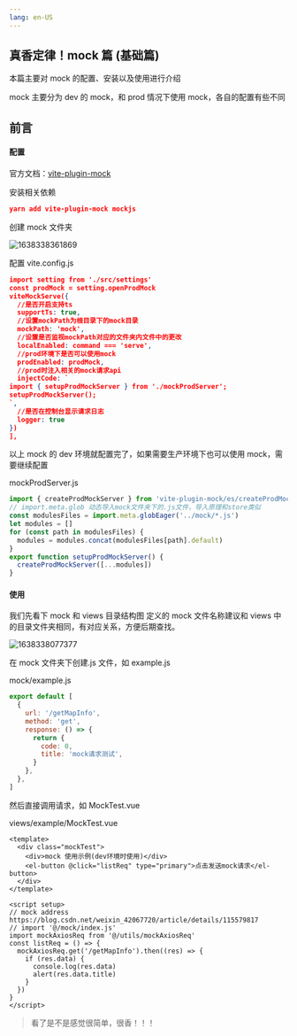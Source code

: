 ```yaml
---
lang: en-US
---
```



## 真香定律！mock 篇 (基础篇)


本篇主要对 mock 的配置、安装以及使用进行介绍

mock 主要分为 dev 的 mock，和 prod 情况下使用 mock，各自的配置有些不同

## 前言

#### 配置

官方文档：[vite-plugin-mock](https://github.com/anncwb/vite-plugin-mock/blob/HEAD/README.zh_CN.md)

安装相关依赖

```json
yarn add vite-plugin-mock mockjs
```

创建 mock 文件夹

![1638338361869](https://github.jzfai.top/file/vap-assets/1638338361869.png)

配置 vite.config.js

```json
import setting from './src/settings'
const prodMock = setting.openProdMock
viteMockServe({
  //是否开启支持ts
  supportTs: true,
  //设置mockPath为根目录下的mock目录
  mockPath: 'mock',
  //设置是否监视mockPath对应的文件夹内文件中的更改
  localEnabled: command === 'serve',
  //prod环境下是否可以使用mock
  prodEnabled: prodMock,
  //prod时注入相关的mock请求api
  injectCode: `
import { setupProdMockServer } from './mockProdServer';
setupProdMockServer();
`,
  //是否在控制台显示请求日志
  logger: true
})
],
```

以上 mock 的 dev 环境就配置完了，如果需要生产环境下也可以使用 mock，需要继续配置

mockProdServer.js

```javascript
import { createProdMockServer } from 'vite-plugin-mock/es/createProdMockServer'
// import.meta.glob 动态导入mock文件夹下的.js文件，导入原理和store类似
const modulesFiles = import.meta.globEager('../mock/*.js')
let modules = []
for (const path in modulesFiles) {
  modules = modules.concat(modulesFiles[path].default)
}
export function setupProdMockServer() {
  createProdMockServer([...modules])
}
```

#### 使用

我们先看下 mock 和 views 目录结构图
定义的 mock 文件名称建议和 views 中的目录文件夹相同，有对应关系，方便后期查找。

![1638338077377](https://github.jzfai.top/file/vap-assets/1638338077377.png)

在 mock 文件夹下创建.js 文件，如 example.js

mock/example.js

```javascript
export default [
  {
    url: '/getMapInfo',
    method: 'get',
    response: () => {
      return {
        code: 0,
        title: 'mock请求测试',
      }
    },
  },
]
```

然后直接调用请求，如 MockTest.vue

views/example/MockTest.vue

```vue
<template>
  <div class="mockTest">
    <div>mock 使用示例(dev环境时使用)</div>
    <el-button @click="listReq" type="primary">点击发送mock请求</el-button>
  </div>
</template>

<script setup>
// mock address https://blog.csdn.net/weixin_42067720/article/details/115579817
// import '@/mock/index.js'
import mockAxiosReq from '@/utils/mockAxiosReq'
const listReq = () => {
  mockAxiosReq.get('/getMapInfo').then((res) => {
    if (res.data) {
      console.log(res.data)
      alert(res.data.title)
    }
  })
}
</script>
```

> 看了是不是感觉很简单，很香！！！
